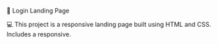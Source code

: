 🤖 Login Landing Page 

💻 This project is a responsive landing page built using HTML and CSS. Includes a responsive.
